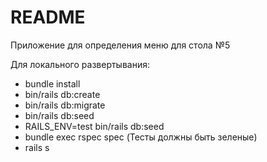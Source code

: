 # README

Приложение для определения меню для стола №5

Для локального развертывания:
* bundle install
* bin/rails db:create
* bin/rails db:migrate
* bin/rails db:seed
* RAILS_ENV=test bin/rails db:seed
* bundle exec rspec spec (Тесты должны быть зеленые)
* rails s
